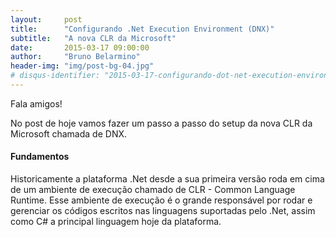 ```yaml
---
layout:     post
title:      "Configurando .Net Execution Environment (DNX)"
subtitle:   "A nova CLR da Microsoft"
date:       2015-03-17 09:00:00
author:     "Bruno Belarmino"
header-img: "img/post-bg-04.jpg"
# disqus-identifier: "2015-03-17-configurando-dot-net-execution-environment"
---
```


<p>Fala amigos!</p>

<p>
	No post de hoje vamos fazer um passo a passo do setup da nova CLR da Microsoft chamada de DNX.
</p>

<h4>Fundamentos</h4>

<p>
	Historicamente a plataforma .Net desde a sua primeira versão roda em cima de um ambiente de execução chamado de CLR - Common Language Runtime. Esse ambiente de execução é o grande responsável por rodar e gerenciar os códigos escritos nas linguagens suportadas pelo .Net, assim como C# a principal linguagem hoje da plataforma.
</p>